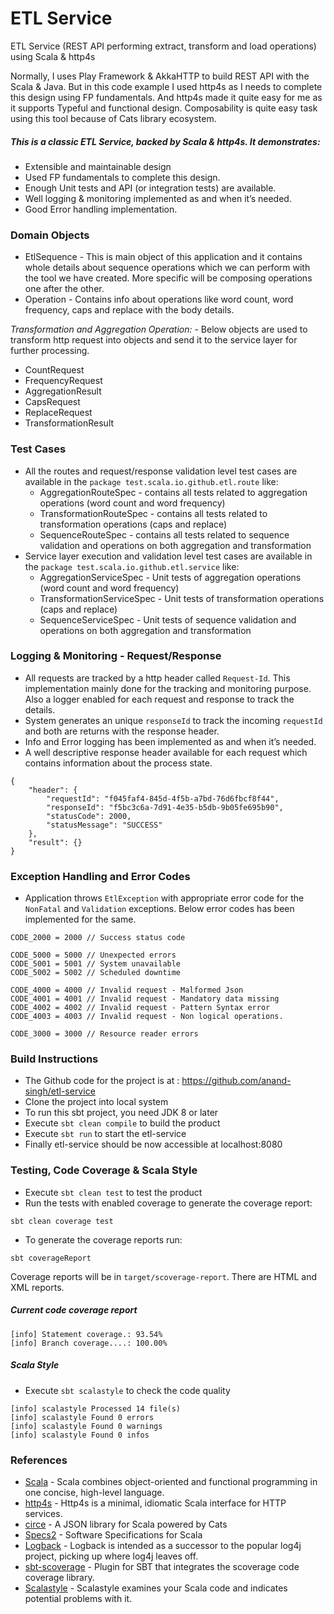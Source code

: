 # ETL Service
ETL Service (REST API performing extract, transform and load operations) using Scala & http4s

Normally, I uses Play Framework & AkkaHTTP to build REST API with the Scala & Java. But in this code example I used http4s as I needs to complete this design using FP fundamentals. And http4s made it quite easy for me as it supports Typeful and functional design. Composability is quite easy task using this tool because of Cats library ecosystem.

##### This is a classic ETL Service, backed by Scala & http4s. It demonstrates:
* Extensible and maintainable design
* Used FP fundamentals to complete this design.
* Enough Unit tests and API (or integration tests) are available.
* Well logging & monitoring implemented as and when it’s needed.
* Good Error handling implementation.

### Domain Objects
* EtlSequence - This is main object of this application and it contains whole details about sequence operations which we can perform with the tool we have created. More specific will be composing operations one after the other.
* Operation - Contains info about operations like word count, word frequency, caps and replace with the body details.

*Transformation and Aggregation Operation:* - Below objects are used to transform http request into objects and send it to the service layer for further processing. 
* CountRequest
* FrequencyRequest
* AggregationResult
* CapsRequest
* ReplaceRequest
* TransformationResult

### Test Cases
* All the routes and request/response validation level test cases are available in the `package test.scala.io.github.etl.route` like:
  - AggregationRouteSpec - contains all tests related to aggregation operations (word count and word frequency)
  - TransformationRouteSpec - contains all tests related to transformation operations (caps and replace)
  - SequenceRouteSpec - contains all tests related to sequence validation and operations on both aggregation and transformation
* Service layer execution and validation level test cases are available in the `package test.scala.io.github.etl.service` like:
  - AggregationServiceSpec - Unit tests of aggregation operations (word count and word frequency)
  - TransformationServiceSpec - Unit tests of transformation operations (caps and replace)
  - SequenceServiceSpec - Unit tests of sequence validation and operations on both aggregation and transformation

### Logging & Monitoring - Request/Response
* All requests are tracked by a http header called `Request-Id`. This implementation mainly done for the tracking and monitoring purpose. Also a logger enabled for each request and response to track the details.
* System generates an unique `responseId` to track the incoming `requestId` and both are returns with the response header.
* Info and Error logging has been implemented as and when it’s needed.
* A well descriptive response header available for each request which contains information about the process state.
```
{
    "header": {
        "requestId": "f045faf4-845d-4f5b-a7bd-76d6fbcf8f44",
        "responseId": "f5bc3c6a-7d91-4e35-b5db-9b05fe695b90",
        "statusCode": 2000,
        "statusMessage": "SUCCESS"
    },
    "result": {}
}
```

### Exception Handling and Error Codes
* Application throws `EtlException` with appropriate error code for the `NonFatal` and `Validation` exceptions.
Below error codes has been implemented for the same.
```
CODE_2000 = 2000 // Success status code

CODE_5000 = 5000 // Unexpected errors
CODE_5001 = 5001 // System unavailable
CODE_5002 = 5002 // Scheduled downtime

CODE_4000 = 4000 // Invalid request - Malformed Json
CODE_4001 = 4001 // Invalid request - Mandatory data missing
CODE_4002 = 4002 // Invalid request - Pattern Syntax error
CODE_4003 = 4003 // Invalid request - Non logical operations.

CODE_3000 = 3000 // Resource reader errors
```

### Build Instructions
* The Github code for the project is at : https://github.com/anand-singh/etl-service
* Clone the project into local system
* To run this sbt project, you need JDK 8 or later
* Execute `sbt clean compile` to build the product
* Execute `sbt run` to start the etl-service
* Finally etl-service should be now accessible at localhost:8080

### Testing, Code Coverage & Scala Style
* Execute `sbt clean test` to test the product
* Run the tests with enabled coverage to generate the coverage report:
```
sbt clean coverage test
```
* To generate the coverage reports run:
```
sbt coverageReport
```
Coverage reports will be in `target/scoverage-report`. There are HTML and XML reports.

##### Current code coverage report
```
[info] Statement coverage.: 93.54%
[info] Branch coverage....: 100.00%
```

##### Scala Style
* Execute `sbt scalastyle` to check the code quality
```
[info] scalastyle Processed 14 file(s)
[info] scalastyle Found 0 errors
[info] scalastyle Found 0 warnings
[info] scalastyle Found 0 infos
```

### References
* [Scala](https://www.scala-lang.org/) - Scala combines object-oriented and functional programming in one concise, high-level language.
* [http4s](https://http4s.org/) - Http4s is a minimal, idiomatic Scala interface for HTTP services.
* [circe](https://circe.github.io/circe/) - A JSON library for Scala powered by Cats
* [Specs2](http://specs2.org) - Software Specifications for Scala
* [Logback](https://logback.qos.ch/) - Logback is intended as a successor to the popular log4j project, picking up where log4j leaves off.
* [sbt-scoverage](https://github.com/scoverage/sbt-scoverage) - Plugin for SBT that integrates the scoverage code coverage library.
* [Scalastyle](http://www.scalastyle.org/) - Scalastyle examines your Scala code and indicates potential problems with it.
